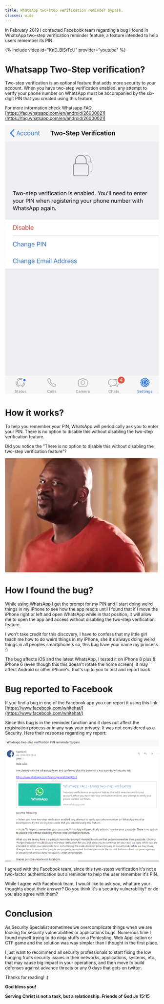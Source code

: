 ```yaml
---
title: WhatsApp two-step verification reminder bypass.
classes: wide
---
```


In February 2019 I contacted Facebook team regarding a bug I found in WhatsApp two-step verification reminder feature, a feature intended to help users remember its PIN. 

{% include video id="KnD_BiSrTcU" provider="youtube" %}

# Whatsapp Two-Step verification?

Two-step verification is an optional feature that adds more security to your account. When you have two-step verification enabled, any attempt to verify your phone number on WhatsApp must be accompanied by the six-digit PIN that you created using this feature.

For more information check Whatsapp FAQ. [https://faq.whatsapp.com/en/android/26000021](https://faq.whatsapp.com/en/android/26000021)

![ws-two-step](/assets/images/ws-two-step2.jpg)

# How it works?
 
To help you remember your PIN, WhatsApp will periodically ask you to enter your PIN. There is no option to disable this without disabling the two-step verification feature. 
 
Did you notice the "There is no option to disable this without disabling the two-step verification feature"?

![shaq](/assets/images/shaq.gif)

# How I found the bug?
 
While using WhatsApp I get the prompt for my PIN and I start doing weird things in my iPhone to see how the app reacts until I found that if I move the iPhone right or left and open WhatsApp while in that position, it will allow me to open the app and access without disabling the two-step verification feature.
 
I won't take credit for this discovery, I have to confess that my little girl teach me how to do weird things in my iPhone, she it's always doing weird things in all peoples smartphone's so, this bug have your name my princess :) 
 
The bug affects iOS and the latest WhatsApp, I tested it on iPhone 8 plus & iPhone 6 (even though this this doesn't rotate the home screen), it may affect Android or other iPhone's, that's up to you to test and report back. 
 
# Bug reported to Facebook
 
If you find a bug in one of the Facebook app you can report it using this link: [https://www.facebook.com/whitehat/](https://www.facebook.com/whitehat/)
 
Since this bug is in the reminder function and it does not affect the registration process or in any way your privacy. It was not considered as a Security. Here their response regarding my report: 

![fb-response](/assets/images/fb-response.png)

I agreed with the Facebook team, since this two-steps verification it's not a two-factor authentication but a reminder to help the user remember it's PIN. 
 
While I agree with Facebook team, I would like to ask you, what are your thoughts about their answer? Do you think it's a security vulnerability? or do you also agree with them? 
 
# Conclusion
 
As Security Specialist sometimes we overcomplicate things when we are looking for security vulnerabilities or applications bugs. Numerous time I found myself trying to do ninja stuffs on a Pentesting, Web Application or CTF game and the solution was way simpler than I thought in the first place. 
 
I just want to recommend all security professionals to start fixing the low hanging fruits security issues in their networks, applications, systems, etc., that may cause big impact in your operations, and then move to build defenses against advance threats or any 0 days that gets on twitter. 
 
Thanks for reading! :)

**God bless you!**

**Serving Christ is not a task, but a relationship. Friends of God Jn 15:15**
